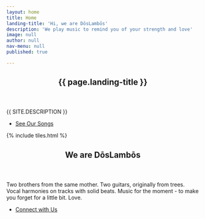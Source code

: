 ```yaml
---
layout: home
title: Home
landing-title: 'Hi, we are DōsLambōs'
description: 'We play music to remind you of your strength and love'
image: null
author: null
nav-menu: null
published: true

---
```


<!-- Banner -->
<section id="banner" class="major">
	<div class="inner">
		<header class="major">
			<h1>{{ page.landing-title }}</h1>
		</header>
		<div class="content">
			<p style="text-transform: uppercase;">{{ site.description }}</p>
			<ul class="actions">
				<li><a href="#one" class="button next scrolly">See Our Songs</a></li>
			</ul>
		</div>
	</div>
</section>

<!-- Main -->
<div id="main">

<!-- One -->
{% include tiles.html %}

<!-- Two -->
<section id="two">
	<div class="inner">
		<header class="major">
			<h2>We are DōsLambōs</h2>
		</header>
		<p>Two brothers from the same mother. Two guitars, originally from trees. Vocal harmonies on tracks with solid beats. Music for the moment - to make you forget for a little bit. Love.</p>
		<ul class="actions">
			<li><a href="landing.html" class="button next">Connect with Us</a></li>
		</ul>
	</div>
</section>

</div>

